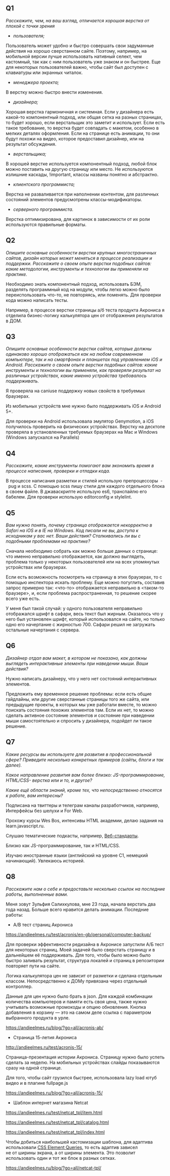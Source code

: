 ## Q1

_Расскажите, чем, на ваш взгляд, отличается хорошая верстка от плохой с точки зрения_

- _пользователя;_

Пользователь может удобно и быстро совершать свои задуманные действия на хорошо сверстанном сайте. Поэтому, например, на мобильной версии лучше использовать нативный селект, чем кастомный, так как с ним пользователь уже знаком и он быстрее. Еще для некоторых пользователей важно, чтобы сайт был доступен с клавиатуры или экранных читалок.

- _менеджера проекта;_

В верстку можно быстро внести изменения.

- _дизайнера;_

Хорошая верстка гармоничная и системная. Если у дизайнера есть какой-то компонентный подход, или общая сетка на разных страницах, то будет хорошо, если верстальщик это заметит и использует. Если есть такое требование, то верстка будет совпадать с макетом, особенно в мелких деталях оформления. Если на странице есть анимации, то они будут похожи на видео, которое предоставил дизайнер, или на результат обсуждения. 

- _верстальщика;_

В хорошей верстке используется компонентный подход, любой блок можно поставить на другую страницу или место. Не используются излишние каскады, !important, классы названы понятно и абстрактно.

- _клиентского программиста;_

Верстка не разваливается при наполнении контентом, для различных состояний элементов предусмотрены классы-модификаторы.

- _серверного программиста._

Верстка оптимизирована, для картинок в зависимости от их роли используются правильные форматы. 

## Q2

_Опишите основные особенности верстки крупных многостраничных сайтов, дизайн которых может меняться в процессе реализации и поддержки. Расскажите о своем опыте верстки подобных сайтов: какие методологии, инструменты и технологии вы применяли на практике._

Необходимо знать компонентный подход, использовать БЭМ, разделять программный код на модули, чтобы легко можно было переиспользовать что-то, не повторяясь, или поменять. Для проверки кода можно написать тесты.

Например, в процессе верстки страницы а/б теста продукта Акрониса я отделила бизнес-логику калькулятора цен от отображения результатов в ДОМ. 

## Q3

_Опишите основные особенности верстки сайтов, которые должны одинаково хорошо отображаться как на любом современном компьютере, так и на смартфонах и планшетах под управлением iOS и Android. Расскажите о своем опыте верстки подобных сайтов: какие инструменты и технологии вы применяли, как проверяли результат на различных устройствах, какие именно устройства требовалось поддерживать._

Я проверяла на caniuse поддержку новых свойств в требуемых браузерах. 

Из мобильных устройств мне нужно было поддерживать iOS и Android 5+.

Для проверки на Android использовала эмулятор Genymotion, а iOS получилось проверить на физических устройствах. Верстку на десктопе проверяла в установленных требуемых браузерах на Mac и Windows (Windows запускался на Parallels)

## Q4

_Расскажите, какие инструменты помогают вам экономить время в процессе написания, проверки и отладки кода._

В процессе написания разметки и стилей использую препроцессоры  -  pug и scss. С помощью scss пишу стили для каждого отдельного блока в своем файле. В джаваскрипте использую es6, транспайлю его бабелем. Для проверки использую editorconfig и stylelint. 

## Q5

_Вам нужно понять, почему страница отображается некорректно в Safari на iOS и в IE на Windows. Код писали не вы, доступа к исходникам у вас нет. Ваши действия? Сталкивались ли вы с подобными проблемами на практике?_

Сначала необходимо собрать как можно больше данных о странице: что именно неправильно отображается, как должно выглядеть, проблема только у некоторых пользователей или на всех упомянутых устройствах или браузерах.

Если есть возможность посмотреть на страницу в этих браузерах, то с помощью инспектора искать проблему. Еще можно погуглить, составив запрос примерно так: <что-то> отображается неправильно в <таком-то браузере>, и, если проблема распространенная, то решение скорее всего уже есть.

У меня был такой случай: у одного пользователя неправильно отображался шрифт в сафари, весь текст был жирным. Оказалось что у него был установлен шрифт, который использовался на сайте, но только одно его начертание с жирностью 700. Сафари решил не загружать остальные начертания с сервера.

## Q6

_Дизайнер отдал вам макет, в котором не показано, как должны выглядеть интерактивные элементы при наведении мыши. Ваши действия?_

Нужно написать дизайнеру, что у него нет состояний интерактивных элементов. 

Предложить ему временное решение проблемы: если есть общие гайдлайны, или другие сверстанные страницы того же сайта, или предыдущие проекты, в которых мы уже работали вместе, то можно поискать состояния похожих элементов там. Если их нет, то можно сделать активное состояние элементов и состояние при наведении мыши самостоятельно и спросить у дизайнера, подойдет ли такое решение.

## Q7

_Какие ресурсы вы используете для развития в профессиональной сфере? Приведите несколько конкретных примеров (сайты, блоги и так далее)._

_Какое направление развития вам более близко: JS-программирование, HTML/CSS- верстка или и то, и другое?_

_Какие ещё области знаний, кроме тех, что непосредственно относятся к работе, вам интересны?_

Подписана на твиттеры и телеграм каналы разработчиков, например, Интерфейсы без шелухи и For Web.

Прохожу курсы Wes Bos, интенсивы HTML академии, делаю задания на learn.javascript.ru. 

Слушаю тематические подкасты, например, [Веб-стандарты](https://itunes.apple.com/ru/podcast/веб-стандарты/id1080500016?mt=2).

Близко как JS-программирование, так и HTML/CSS.

Изучаю иностранные языки (английский на уровне C1, немецкий начинающий). Увлекаюсь историей.

## Q8

_Расскажите нам о себе и предоставьте несколько ссылок на последние работы, выполненные вами._

Меня зовут Зульфия Салихкулова, мне 23 года, начала верстать два года назад. Больше всего нравится делать анимации.
Последние работы:

- A/B тест страниц Акрониса

https://andieelmes.ru/test/acronis/en-gb/personal/computer-backup/

Для проверки эффективности редизайна в Акронисе запустили А/Б тест для некоторых страниц. Моей задачей было сверстать страницу и в дальнейшем её поддерживать. Для того, чтобы было можно было быстро заливать результат, структура локалей и страниц в репозитории повторяет пути на сайте.

Логика калькулятора цен не зависит от разметки и сделана отдельным классом. Непосредственно к ДОМу привязана через отдельный контроллер.

Данные для цен нужно было брать в json. Для каждой комбинации количества компьютеров и памяти есть своя цена, также нужно учитывать возможные промокоды и опцию обновления. Кнопка добавления в корзину — это на самом деле ссылка с параметром выбранного продукта в урле.

https://andieelmes.ru/blog/?go=all/acronis-ab/

- Страница 15-летия Акрониса

http://andieelmes.ru/test/acronis-15/

Страница-презентация истории Акрониса. Страницу нужно было успеть сделать за неделю. На мобильных устройствах слайды показываются сразу на одной странице.

Для того, чтобы сайт грузился быстрее, использовала lazy load ютуб видео и в плагине fullpage.js 

https://andieelmes.ru/blog/?go=all/acronis-15/

- Шаблон интернет магазина Netcat

https://andieelmes.ru/test/netcat_tpl/item.html

https://andieelmes.ru/test/netcat_tpl/catalog.html

https://andieelmes.ru/test/netcat_tpl/index.html

Чтобы добиться наибольшей кастомизации шаблона, для адаптива использовали [CSS Element Queries](https://github.com/marcj/css-element-queries), то есть адаптив зависел не от ширины экрана, а от ширины элемента. Это позволит использовать один и тот же блок в разных сетках.

https://andieelmes.ru/blog/?go=all/netcat-tpl/
